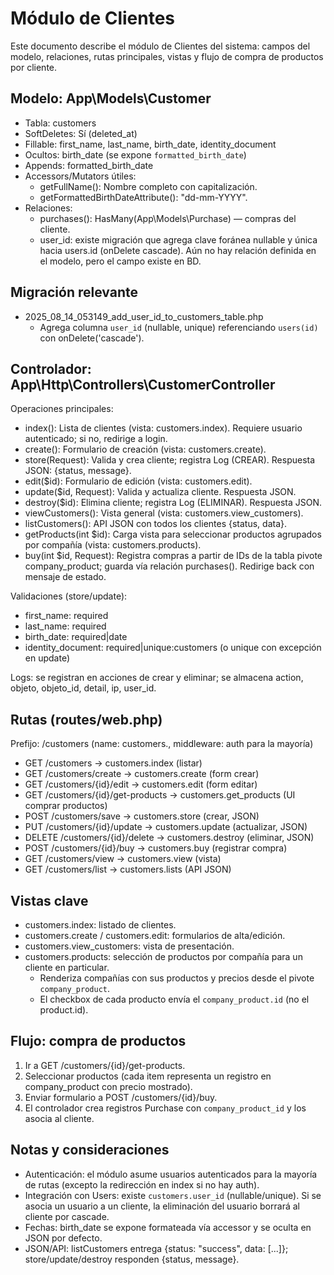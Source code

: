 # Módulo de Clientes

Este documento describe el módulo de Clientes del sistema: campos del modelo, relaciones, rutas principales, vistas y flujo de compra de productos por cliente.

## Modelo: App\Models\Customer
- Tabla: customers
- SoftDeletes: Sí (deleted_at)
- Fillable: first_name, last_name, birth_date, identity_document
- Ocultos: birth_date (se expone `formatted_birth_date`)
- Appends: formatted_birth_date
- Accessors/Mutators útiles:
  - getFullName(): Nombre completo con capitalización.
  - getFormattedBirthDateAttribute(): "dd-mm-YYYY".
- Relaciones:
  - purchases(): HasMany(App\Models\Purchase) — compras del cliente.
  - user_id: existe migración que agrega clave foránea nullable y única hacia users.id (onDelete cascade). Aún no hay relación definida en el modelo, pero el campo existe en BD.

## Migración relevante
- 2025_08_14_053149_add_user_id_to_customers_table.php
  - Agrega columna `user_id` (nullable, unique) referenciando `users(id)` con onDelete('cascade').

## Controlador: App\Http\Controllers\CustomerController
Operaciones principales:
- index(): Lista de clientes (vista: customers.index). Requiere usuario autenticado; si no, redirige a login.
- create(): Formulario de creación (vista: customers.create).
- store(Request): Valida y crea cliente; registra Log (CREAR). Respuesta JSON: {status, message}.
- edit($id): Formulario de edición (vista: customers.edit).
- update($id, Request): Valida y actualiza cliente. Respuesta JSON.
- destroy($id): Elimina cliente; registra Log (ELIMINAR). Respuesta JSON.
- viewCustomers(): Vista general (vista: customers.view_customers).
- listCustomers(): API JSON con todos los clientes {status, data}.
- getProducts(int $id): Carga vista para seleccionar productos agrupados por compañía (vista: customers.products).
- buy(int $id, Request): Registra compras a partir de IDs de la tabla pivote company_product; guarda vía relación purchases(). Redirige back con mensaje de estado.

Validaciones (store/update):
- first_name: required
- last_name: required
- birth_date: required|date
- identity_document: required|unique:customers (o unique con excepción en update)

Logs: se registran en acciones de crear y eliminar; se almacena action, objeto, objeto_id, detail, ip, user_id.

## Rutas (routes/web.php)
Prefijo: /customers (name: customers., middleware: auth para la mayoría)
- GET  /customers                -> customers.index          (listar)
- GET  /customers/create         -> customers.create         (form crear)
- GET  /customers/{id}/edit      -> customers.edit           (form editar)
- GET  /customers/{id}/get-products -> customers.get_products (UI comprar productos)
- POST /customers/save           -> customers.store          (crear, JSON)
- PUT  /customers/{id}/update    -> customers.update         (actualizar, JSON)
- DELETE /customers/{id}/delete  -> customers.destroy        (eliminar, JSON)
- POST /customers/{id}/buy       -> customers.buy            (registrar compra)
- GET  /customers/view           -> customers.view           (vista)
- GET  /customers/list           -> customers.lists          (API JSON)

## Vistas clave
- customers.index: listado de clientes.
- customers.create / customers.edit: formularios de alta/edición.
- customers.view_customers: vista de presentación.
- customers.products: selección de productos por compañía para un cliente en particular.
  - Renderiza compañías con sus productos y precios desde el pivote `company_product`.
  - El checkbox de cada producto envía el `company_product.id` (no el product.id).

## Flujo: compra de productos
1) Ir a GET /customers/{id}/get-products.
2) Seleccionar productos (cada item representa un registro en company_product con precio mostrado).
3) Enviar formulario a POST /customers/{id}/buy.
4) El controlador crea registros Purchase con `company_product_id` y los asocia al cliente.

## Notas y consideraciones
- Autenticación: el módulo asume usuarios autenticados para la mayoría de rutas (excepto la redirección en index si no hay auth).
- Integración con Users: existe `customers.user_id` (nullable/unique). Si se asocia un usuario a un cliente, la eliminación del usuario borrará al cliente por cascade.
- Fechas: birth_date se expone formateada vía accessor y se oculta en JSON por defecto.
- JSON/API: listCustomers entrega {status: "success", data: [...]}; store/update/destroy responden {status, message}.
